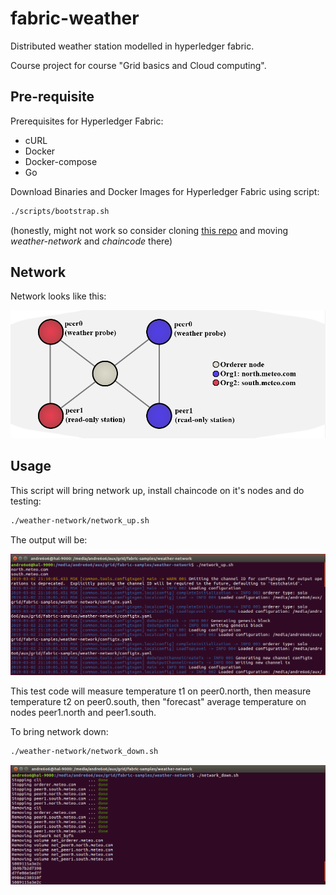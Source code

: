 # fabric-weather
Distributed weather station modelled in hyperledger fabric. 

Course project for course "Grid basics and Cloud computing".

## Pre-requisite
Prerequisites for Hyperledger Fabric:
* cURL
* Docker
* Docker-compose
* Go

Download Binaries and Docker Images for Hyperledger Fabric using script:
```bash
./scripts/bootstrap.sh
```
(honestly, might not work so consider cloning [this repo](https://github.com/hyperledger/fabric-samples) and moving *weather-network* and *chaincode* there)

## Network
Network looks like this:

![Here goes scheme](docs/net.png)

## Usage
This script will bring network up, install chaincode on it's nodes and do testing:
```bash
./weather-network/network_up.sh
```
The output will be:

![Here goes gif](docs/cli_up.gif)

This test code will measure temperature t1 on peer0.north, then measure temperature t2 on peer0.south, then "forecast" average temperature on nodes peer1.north and peer1.south.

To bring network down:
```bash
./weather-network/network_down.sh
```

![Here goes gif 2](docs/cli_down.gif)
